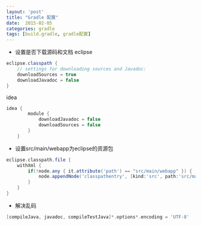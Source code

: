 ```yaml
---
layout: 'post'
title: "Gradle 配置"
date:  2015-02-05
categories: gradle
tags: [build.gradle, gradle配置]
---
```


- 设置是否下载源码和文档
eclipse
```groovy
eclipse.classpath {
    // settings for downloading sources and Javadoc:
    downloadSources = true
    downloadJavadoc = false
}
```

idea
```groovy
idea {
        module {
            downloadJavadoc = false
            downloadSources = false
        }
    }
```

- 设置src/main/webapp为eclipse的资源包

```groovy
eclipse.classpath.file {
    withXml {
        if(!node.any { it.attribute('path') == "src/main/webapp" }) {
            node.appendNode('classpathentry', [kind:'src', path:'src/main/webapp'])
        }
    }
}
```

- 解决乱码

```groovy
[compileJava, javadoc, compileTestJava]*.options*.encoding = 'UTF-8'
```
